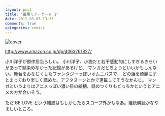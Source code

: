```yaml
---
layout: post
title: "最果てアーケード 1"
date: 2012-03-03 13:31
comments: true
categories: comics
---
```


![cover](http://ecx.images-amazon.com/images/P/4063761827.01._SCLZZZZZZZ_.jpg)

http://www.amazon.co.jp/dp/4063761827/

小川洋子が原作担当らしい。
小川洋子、小説だと若干感動的にしすぎるきらいがあって馴染めなかった記憶があるけど、
マンガだとちょうどいいかもしんない。舞台をおなじくしたファンタジーっぽいオムニバスで、
どの話を綺麗にまとまっており楽しく読めた。アフタヌーンとかで連載してそうなかんじ。
マンガというよりはアニメっぽい濃い目の絵柄、話のつくりもどっちかというとアニメの方が合いそう。

ただ BE LOVE という雑誌はもしかしたらスコープ外かもなあ。継続購読かなやましいところ。

